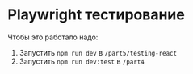 # Playwright тестирование

Чтобы это работало надо:

1. Запустить `npm run dev` в `/part5/testing-react`
1. Запустить `npm run dev:test` в `/part4`
